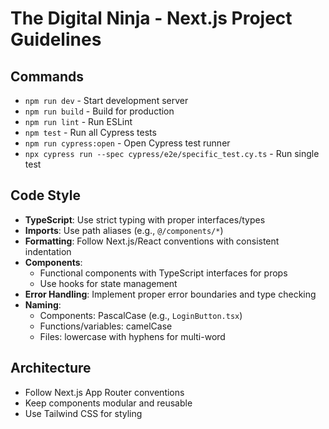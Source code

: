 # The Digital Ninja - Next.js Project Guidelines

## Commands
- `npm run dev` - Start development server
- `npm run build` - Build for production
- `npm run lint` - Run ESLint
- `npm test` - Run all Cypress tests
- `npm run cypress:open` - Open Cypress test runner
- `npx cypress run --spec cypress/e2e/specific_test.cy.ts` - Run single test

## Code Style
- **TypeScript**: Use strict typing with proper interfaces/types
- **Imports**: Use path aliases (e.g., `@/components/*`)
- **Formatting**: Follow Next.js/React conventions with consistent indentation
- **Components**: 
  - Functional components with TypeScript interfaces for props
  - Use hooks for state management
- **Error Handling**: Implement proper error boundaries and type checking
- **Naming**:
  - Components: PascalCase (e.g., `LoginButton.tsx`)
  - Functions/variables: camelCase
  - Files: lowercase with hyphens for multi-word

## Architecture
- Follow Next.js App Router conventions
- Keep components modular and reusable
- Use Tailwind CSS for styling